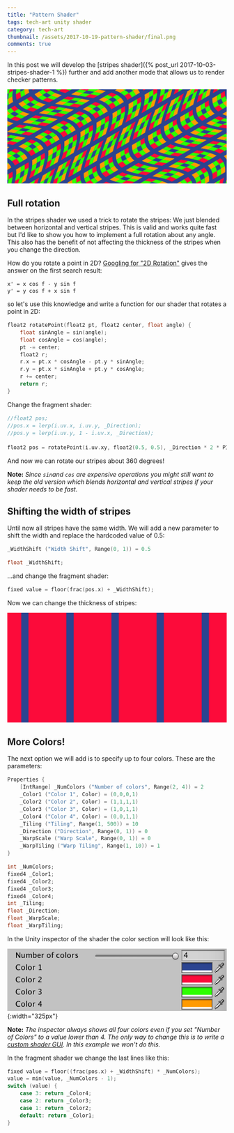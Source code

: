 ```yaml
---
title: "Pattern Shader"
tags: tech-art unity shader
category: tech-art
thumbnail: /assets/2017-10-19-pattern-shader/final.png
comments: true
---
```

In this post we will develop the [stripes shader]({% post_url 2017-10-03-stripes-shader-1 %}) further and add another mode that allows us to render checker patterns.

![Final Pattern](/assets/2017-10-19-pattern-shader/final.png)

## Full rotation

In the stripes shader we used a trick to rotate the stripes: We just blended between horizontal and vertical stripes. This is valid and works quite fast but I'd like to show you how to implement a full rotation about any angle. This also has the benefit of not affecting the thickness of the stripes when you change the direction.

How do you rotate a point in 2D? [Googling for "2D Rotation"](https://www.siggraph.org/education/materials/HyperGraph/modeling/mod_tran/2drota.htm) gives the answer on the first search result:

```
x' = x cos f - y sin f
y' = y cos f + x sin f
```

so let's use this knowledge and write a function for our shader that rotates a point in 2D:

``` c
float2 rotatePoint(float2 pt, float2 center, float angle) {
	float sinAngle = sin(angle);
	float cosAngle = cos(angle);
	pt -= center;
	float2 r;
	r.x = pt.x * cosAngle - pt.y * sinAngle;
	r.y = pt.x * sinAngle + pt.y * cosAngle;
	r += center;
	return r;
}
```

Change the fragment shader:

``` c
//float2 pos;
//pos.x = lerp(i.uv.x, i.uv.y, _Direction);
//pos.y = lerp(i.uv.y, 1 - i.uv.x, _Direction);

float2 pos = rotatePoint(i.uv.xy, float2(0.5, 0.5), _Direction * 2 * PI);
```

And now we can rotate our stripes about 360 degrees!

**Note:** *Since `sin`and `cos` are expensive operations you might still want to keep the old version which blends horizontal and vertical stripes if your shader needs to be fast.*

## Shifting the width of stripes

Until now all stripes have the same width. We will add a new parameter to shift the width and replace the hardcoded value of 0.5:

``` c
_WidthShift ("Width Shift", Range(0, 1)) = 0.5
```
``` c
float _WidthShift;
```

...and change the fragment shader:

``` c
fixed value = floor(frac(pos.x) + _WidthShift);
```

Now we can change the thickness of stripes:

![Final Pattern](/assets/2017-10-19-pattern-shader/width-shift.png)

## More Colors!

The next option we will add is to specify up to four colors. These are the parameters:

``` c
Properties {
	[IntRange] _NumColors ("Number of colors", Range(2, 4)) = 2
	_Color1 ("Color 1", Color) = (0,0,0,1)
	_Color2 ("Color 2", Color) = (1,1,1,1)
	_Color3 ("Color 3", Color) = (1,0,1,1)
	_Color4 ("Color 4", Color) = (0,0,1,1)
	_Tiling ("Tiling", Range(1, 500)) = 10
	_Direction ("Direction", Range(0, 1)) = 0
	_WarpScale ("Warp Scale", Range(0, 1)) = 0
	_WarpTiling ("Warp Tiling", Range(1, 10)) = 1
}
```
``` c
int _NumColors;
fixed4 _Color1;
fixed4 _Color2;
fixed4 _Color3;
fixed4 _Color4;
int _Tiling;
float _Direction;
float _WarpScale;
float _WarpTiling;
```

In the Unity inspector of the shader the color section will look like this:

![Final Pattern](/assets/2017-10-19-pattern-shader/colors-inspector.png){:width="325px"}

**Note:** *The inspector always shows all four colors even if you set "Number of Colors" to a value lower than 4. The only way to change this is to write a [custom shader GUI](https://docs.unity3d.com/Manual/SL-CustomShaderGUI.html). In this example we won't do this.*

In the fragment shader we change the last lines like this:

``` c
fixed value = floor((frac(pos.x) + _WidthShift) * _NumColors);
value = min(value, _NumColors - 1);
switch (value) {
	case 3: return _Color4;
	case 2: return _Color3;
	case 1: return _Color2;
	default: return _Color1;
}
```
